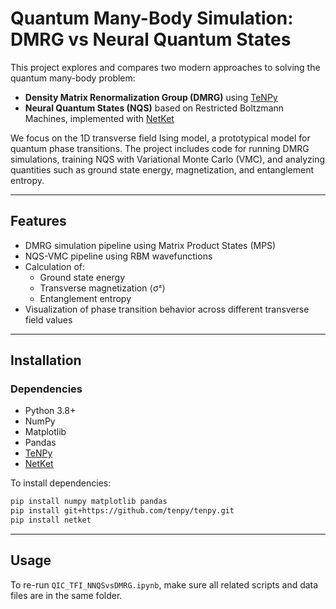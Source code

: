 # Quantum Many-Body Simulation: DMRG vs Neural Quantum States

This project explores and compares two modern approaches to solving the quantum many-body problem:

- **Density Matrix Renormalization Group (DMRG)** using [TeNPy](https://github.com/tenpy/tenpy)
- **Neural Quantum States (NQS)** based on Restricted Boltzmann Machines, implemented with [NetKet](https://github.com/netket/netket)

We focus on the 1D transverse field Ising model, a prototypical model for quantum phase transitions. The project includes code for running DMRG simulations, training NQS with Variational Monte Carlo (VMC), and analyzing quantities such as ground state energy, magnetization, and entanglement entropy.

---

## Features

- DMRG simulation pipeline using Matrix Product States (MPS)
- NQS-VMC pipeline using RBM wavefunctions
- Calculation of:
  - Ground state energy
  - Transverse magnetization ⟨σᶻ⟩
  - Entanglement entropy
- Visualization of phase transition behavior across different transverse field values

---

## Installation

### Dependencies

- Python 3.8+
- NumPy
- Matplotlib
- Pandas
- [TeNPy](https://tenpy.readthedocs.io/en/latest/)
- [NetKet](https://www.netket.org/)

To install dependencies:

```bash
pip install numpy matplotlib pandas
pip install git+https://github.com/tenpy/tenpy.git
pip install netket
```

___

## Usage

To re-run ```QIC_TFI_NNQSvsDMRG.ipynb```, make sure all related scripts and data files are in the same folder. 
